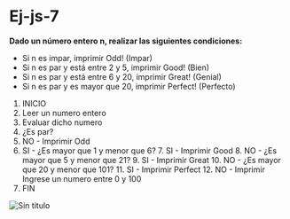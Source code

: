 # Ej-js-7

**Dado un número entero n, realizar las siguientes condiciones:**

* Si n es impar, imprimir Odd! (Impar)
* Si n es par y está entre 2 y 5, imprimir Good! (Bien)
* Si n es par y está entre 6 y 20, imprimir Great! (Genial)
* Si n es par y es mayor que 20, imprimir Perfect! (Perfecto)

1. INICIO
2. Leer un numero entero
3. Evaluar dicho numero
4. ¿Es par?
 5. NO - Imprimir Odd
 6. SI - ¿Es mayor que 1 y menor que 6?
    7. SI - Imprimir Good
    8. NO - ¿Es mayor que 5 y menor que 21?
        9. SI - Imprimir Great
        10. NO - ¿Es mayor que 20 y menor que 101?
            11. SI - Imprimir Perfect
            12. NO - Imprimir Ingrese un numero entre 0 y 100
13. FIN

![Sin titulo](http://i63.tinypic.com/16hlxxe.jpg)
